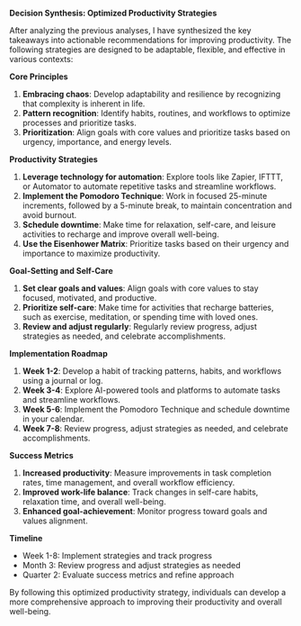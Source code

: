 **Decision Synthesis: Optimized Productivity Strategies**

After analyzing the previous analyses, I have synthesized the key takeaways into actionable recommendations for improving productivity. The following strategies are designed to be adaptable, flexible, and effective in various contexts:

**Core Principles**

1. **Embracing chaos**: Develop adaptability and resilience by recognizing that complexity is inherent in life.
2. **Pattern recognition**: Identify habits, routines, and workflows to optimize processes and prioritize tasks.
3. **Prioritization**: Align goals with core values and prioritize tasks based on urgency, importance, and energy levels.

**Productivity Strategies**

1. **Leverage technology for automation**: Explore tools like Zapier, IFTTT, or Automator to automate repetitive tasks and streamline workflows.
2. **Implement the Pomodoro Technique**: Work in focused 25-minute increments, followed by a 5-minute break, to maintain concentration and avoid burnout.
3. **Schedule downtime**: Make time for relaxation, self-care, and leisure activities to recharge and improve overall well-being.
4. **Use the Eisenhower Matrix**: Prioritize tasks based on their urgency and importance to maximize productivity.

**Goal-Setting and Self-Care**

1. **Set clear goals and values**: Align goals with core values to stay focused, motivated, and productive.
2. **Prioritize self-care**: Make time for activities that recharge batteries, such as exercise, meditation, or spending time with loved ones.
3. **Review and adjust regularly**: Regularly review progress, adjust strategies as needed, and celebrate accomplishments.

**Implementation Roadmap**

1. **Week 1-2**: Develop a habit of tracking patterns, habits, and workflows using a journal or log.
2. **Week 3-4**: Explore AI-powered tools and platforms to automate tasks and streamline workflows.
3. **Week 5-6**: Implement the Pomodoro Technique and schedule downtime in your calendar.
4. **Week 7-8**: Review progress, adjust strategies as needed, and celebrate accomplishments.

**Success Metrics**

1. **Increased productivity**: Measure improvements in task completion rates, time management, and overall workflow efficiency.
2. **Improved work-life balance**: Track changes in self-care habits, relaxation time, and overall well-being.
3. **Enhanced goal-achievement**: Monitor progress toward goals and values alignment.

**Timeline**

* Week 1-8: Implement strategies and track progress
* Month 3: Review progress and adjust strategies as needed
* Quarter 2: Evaluate success metrics and refine approach

By following this optimized productivity strategy, individuals can develop a more comprehensive approach to improving their productivity and overall well-being.
